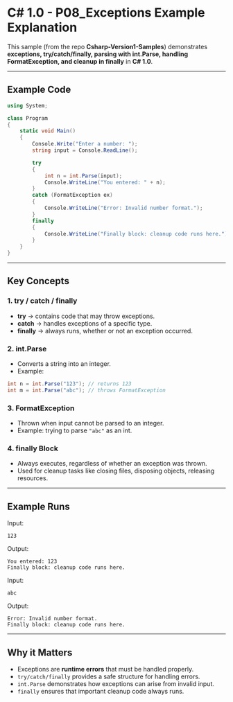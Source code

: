 # C# 1.0 - P08_Exceptions Example Explanation

This sample (from the repo **Csharp-Version1-Samples**) demonstrates **exceptions, try/catch/finally, parsing with int.Parse, handling FormatException, and cleanup in finally** in **C# 1.0**.

---

## Example Code

```csharp
using System;

class Program
{
    static void Main()
    {
        Console.Write("Enter a number: ");
        string input = Console.ReadLine();

        try
        {
            int n = int.Parse(input);
            Console.WriteLine("You entered: " + n);
        }
        catch (FormatException ex)
        {
            Console.WriteLine("Error: Invalid number format.");
        }
        finally
        {
            Console.WriteLine("Finally block: cleanup code runs here.");
        }
    }
}
```

---

## Key Concepts

### 1. try / catch / finally
- **try** → contains code that may throw exceptions.
- **catch** → handles exceptions of a specific type.
- **finally** → always runs, whether or not an exception occurred.

### 2. int.Parse
- Converts a string into an integer.
- Example:
```csharp
int n = int.Parse("123"); // returns 123
int m = int.Parse("abc"); // throws FormatException
```

### 3. FormatException
- Thrown when input cannot be parsed to an integer.
- Example: trying to parse `"abc"` as an int.

### 4. finally Block
- Always executes, regardless of whether an exception was thrown.
- Used for cleanup tasks like closing files, disposing objects, releasing resources.

---

## Example Runs

Input:
```
123
```
Output:
```
You entered: 123
Finally block: cleanup code runs here.
```

Input:
```
abc
```
Output:
```
Error: Invalid number format.
Finally block: cleanup code runs here.
```

---

## Why it Matters

- Exceptions are **runtime errors** that must be handled properly.
- `try/catch/finally` provides a safe structure for handling errors.
- `int.Parse` demonstrates how exceptions can arise from invalid input.
- `finally` ensures that important cleanup code always runs.
